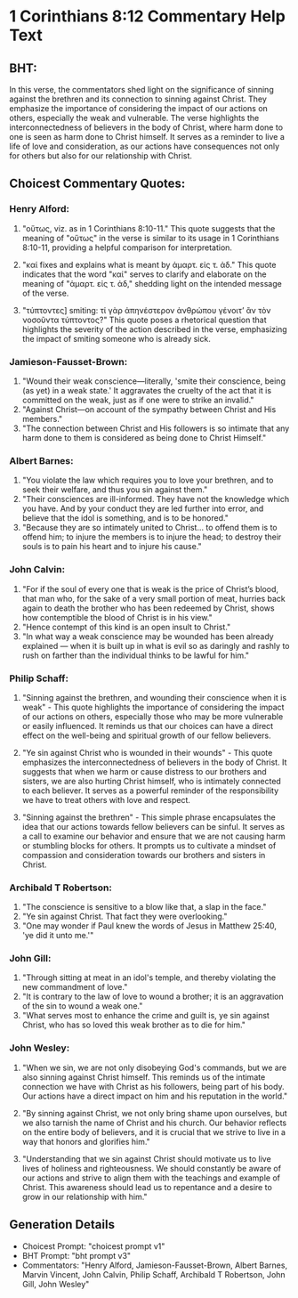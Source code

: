 # 1 Corinthians 8:12 Commentary Help Text

## BHT:
In this verse, the commentators shed light on the significance of sinning against the brethren and its connection to sinning against Christ. They emphasize the importance of considering the impact of our actions on others, especially the weak and vulnerable. The verse highlights the interconnectedness of believers in the body of Christ, where harm done to one is seen as harm done to Christ himself. It serves as a reminder to live a life of love and consideration, as our actions have consequences not only for others but also for our relationship with Christ.

## Choicest Commentary Quotes:
### Henry Alford:
1. "οὕτως, viz. as in 1 Corinthians 8:10-11." This quote suggests that the meaning of "οὕτως" in the verse is similar to its usage in 1 Corinthians 8:10-11, providing a helpful comparison for interpretation.

2. "καί fixes and explains what is meant by ἁμαρτ. εἰς τ. ἀδ." This quote indicates that the word "καί" serves to clarify and elaborate on the meaning of "ἁμαρτ. εἰς τ. ἀδ," shedding light on the intended message of the verse.

3. "τύπτοντες] smiting: τί γὰρ ἀπηνέστερον ἀνθρώπου γένοιτʼ ἂν τὸν νοσοῦντα τύπτοντος?" This quote poses a rhetorical question that highlights the severity of the action described in the verse, emphasizing the impact of smiting someone who is already sick.

### Jamieson-Fausset-Brown:
1. "Wound their weak conscience—literally, 'smite their conscience, being (as yet) in a weak state.' It aggravates the cruelty of the act that it is committed on the weak, just as if one were to strike an invalid."
2. "Against Christ—on account of the sympathy between Christ and His members."
3. "The connection between Christ and His followers is so intimate that any harm done to them is considered as being done to Christ Himself."

### Albert Barnes:
1. "You violate the law which requires you to love your brethren, and to seek their welfare, and thus you sin against them."
2. "Their consciences are ill-informed. They have not the knowledge which you have. And by your conduct they are led further into error, and believe that the idol is something, and is to be honored."
3. "Because they are so intimately united to Christ... to offend them is to offend him; to injure the members is to injure the head; to destroy their souls is to pain his heart and to injure his cause."

### John Calvin:
1. "For if the soul of every one that is weak is the price of Christ’s blood, that man who, for the sake of a very small portion of meat, hurries back again to death the brother who has been redeemed by Christ, shows how contemptible the blood of Christ is in his view."
2. "Hence contempt of this kind is an open insult to Christ."
3. "In what way a weak conscience may be wounded has been already explained — when it is built up in what is evil so as daringly and rashly to rush on farther than the individual thinks to be lawful for him."

### Philip Schaff:
1. "Sinning against the brethren, and wounding their conscience when it is weak" - This quote highlights the importance of considering the impact of our actions on others, especially those who may be more vulnerable or easily influenced. It reminds us that our choices can have a direct effect on the well-being and spiritual growth of our fellow believers.

2. "Ye sin against Christ who is wounded in their wounds" - This quote emphasizes the interconnectedness of believers in the body of Christ. It suggests that when we harm or cause distress to our brothers and sisters, we are also hurting Christ himself, who is intimately connected to each believer. It serves as a powerful reminder of the responsibility we have to treat others with love and respect.

3. "Sinning against the brethren" - This simple phrase encapsulates the idea that our actions towards fellow believers can be sinful. It serves as a call to examine our behavior and ensure that we are not causing harm or stumbling blocks for others. It prompts us to cultivate a mindset of compassion and consideration towards our brothers and sisters in Christ.

### Archibald T Robertson:
1. "The conscience is sensitive to a blow like that, a slap in the face."
2. "Ye sin against Christ. That fact they were overlooking."
3. "One may wonder if Paul knew the words of Jesus in Matthew 25:40, 'ye did it unto me.'"

### John Gill:
1. "Through sitting at meat in an idol's temple, and thereby violating the new commandment of love."
2. "It is contrary to the law of love to wound a brother; it is an aggravation of the sin to wound a weak one."
3. "What serves most to enhance the crime and guilt is, ye sin against Christ, who has so loved this weak brother as to die for him."

### John Wesley:
1. "When we sin, we are not only disobeying God's commands, but we are also sinning against Christ himself. This reminds us of the intimate connection we have with Christ as his followers, being part of his body. Our actions have a direct impact on him and his reputation in the world."

2. "By sinning against Christ, we not only bring shame upon ourselves, but we also tarnish the name of Christ and his church. Our behavior reflects on the entire body of believers, and it is crucial that we strive to live in a way that honors and glorifies him."

3. "Understanding that we sin against Christ should motivate us to live lives of holiness and righteousness. We should constantly be aware of our actions and strive to align them with the teachings and example of Christ. This awareness should lead us to repentance and a desire to grow in our relationship with him."


## Generation Details
- Choicest Prompt: "choicest prompt v1"
- BHT Prompt: "bht prompt v3"
- Commentators: "Henry Alford, Jamieson-Fausset-Brown, Albert Barnes, Marvin Vincent, John Calvin, Philip Schaff, Archibald T Robertson, John Gill, John Wesley"
